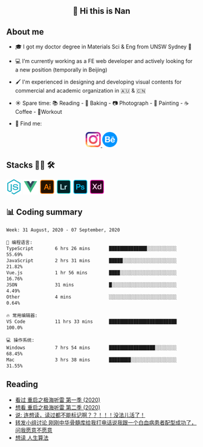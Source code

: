 <h2 align="center">👋 Hi this is Nan</h2>

## About me

- 🎓 I got my doctor degree in Materials Sci & Eng from UNSW Sydney :koala:

- :computer: I’m currently working as a FE web developer and actively looking for a new position (temporally in Beijing)

- :paintbrush: I'm experienced in designing and developing visual contents for commercial and academic organization in :australia: & :cn:

- :sunny: Spare time: :books: Reading - :bread: Baking - :camera: Photograph - :art: Painting - :coffee: Coffee - 💪Workout

- 💬 Find me:
<div align="center">
<a href="https://www.instagram.com/divetothesea/">

<img src="https://raw.githubusercontent.com/southchen/southchen/master/assets/instagram.svg" height="40em"  alt="divetothesea instagram"/>
</a>
<a href="https://www.behance.net/southchen">
<img src="https://raw.githubusercontent.com/southchen/southchen/master/assets/Behance.svg" height="40em"  alt="behance"/>
</a>
</div>

## Stacks 👨‍💻 🛠

<p align='left'>
<div style="display:inline-block">
<img src="https://raw.githubusercontent.com/southchen/southchen/master/assets/JavaScript.svg" height="40em"  alt="javascript"/>
<img src="https://raw.githubusercontent.com/southchen/southchen/master/assets/Vue.svg" height="40em"  alt="vue"/>
<img src="https://raw.githubusercontent.com/southchen/southchen/master/assets/Adobe Ai.svg" height="40em"  alt="adobe ai"/>
<img src="https://raw.githubusercontent.com/southchen/southchen/master/assets/Adobe Lr.svg" height="40em"  alt="adobe lr"/>
<img src="https://raw.githubusercontent.com/southchen/southchen/master/assets/Adobe Ps.svg" height="40em"  alt="adobe Ps"/>
<img src="https://raw.githubusercontent.com/southchen/southchen/master/assets/Adobe Xd.svg" height="40em"  alt="adobe Xd"/>
</div>
</p>

## 📊 Coding summary

<!--START_SECTION:waka-->
```text
Week: 31 August, 2020 - 07 September, 2020

💬 编程语言:
TypeScript        6 hrs 26 mins       ██████████████░░░░░░░░░░░   55.69%
JavaScript        2 hrs 31 mins       █████░░░░░░░░░░░░░░░░░░░░   21.82%
Vue.js            1 hr 56 mins        ████░░░░░░░░░░░░░░░░░░░░░   16.76%
JSON              31 mins             █░░░░░░░░░░░░░░░░░░░░░░░░   4.49%
Other             4 mins              ░░░░░░░░░░░░░░░░░░░░░░░░░   0.64%

🔥 常用编辑器:
VS Code           11 hrs 33 mins      █████████████████████████   100.0%

💻 操作系统:
Windows           7 hrs 54 mins       █████████████████░░░░░░░░   68.45%
Mac               3 hrs 38 mins       ████████░░░░░░░░░░░░░░░░░   31.55%

```


<!--END_SECTION:waka-->

## Reading

<!-- DOUBAN-ACTIVITIES:START -->
- [看过 重启之极海听雷 第一季‎ (2020)](https://www.douban.com/doubanapp/dispatch?uri=/status/3098679618/)
- [想看 重启之极海听雷 第二季‎ (2020)](https://www.douban.com/doubanapp/dispatch?uri=/status/3098679586/)
- [说: 连想读，读过都不能标记啊？？！！！没法儿活了！ ](https://www.douban.com/doubanapp/dispatch?uri=/status/3097078333/)
- [转发小组讨论 刚刚中华骨髓库给我打电话说我跟一个白血病患者配型成功了，问我愿意不愿意](https://www.douban.com/doubanapp/dispatch?uri=/status/3097001885/)
- [想读 人生算法](https://www.douban.com/doubanapp/dispatch?uri=/status/3093399955/)
<!-- DOUBAN-ACTIVITIES:END -->
